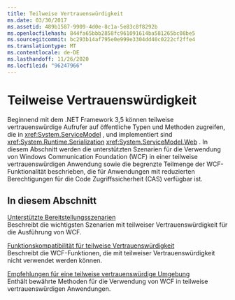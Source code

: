 ```yaml
---
title: Teilweise Vertrauenswürdigkeit
ms.date: 03/30/2017
ms.assetid: 489b1587-9909-4d0e-8c1a-5e83c8f8292b
ms.openlocfilehash: 844fa65bbb2858fc961091614ba581265bc08be5
ms.sourcegitcommit: bc293b14af795e0e999e3304dd40c0222cf2ffe4
ms.translationtype: MT
ms.contentlocale: de-DE
ms.lasthandoff: 11/26/2020
ms.locfileid: "96247966"
---
```

# <a name="partial-trust"></a>Teilweise Vertrauenswürdigkeit

Beginnend mit dem .NET Framework 3,5 können teilweise vertrauenswürdige Aufrufer auf öffentliche Typen und Methoden zugreifen, die in <xref:System.ServiceModel> , und implementiert sind <xref:System.Runtime.Serialization> <xref:System.ServiceModel.Web> . In diesem Abschnitt werden die unterstützten Szenarien für die Verwendung von Windows Communication Foundation (WCF) in einer teilweise vertrauenswürdigen Anwendung sowie die begrenzte Teilmenge der WCF-Funktionalität beschrieben, die für Anwendungen mit reduzierten Berechtigungen für die Code Zugriffssicherheit (CAS) verfügbar ist.  
  
## <a name="in-this-section"></a>In diesem Abschnitt  

 [Unterstützte Bereitstellungsszenarien](supported-deployment-scenarios.md)  
 Beschreibt die wichtigsten Szenarien mit teilweiser Vertrauenswürdigkeit für die Ausführung von WCF.  
  
 [Funktionskompatibilität für teilweise Vertrauenswürdigkeit](partial-trust-feature-compatibility.md)  
 Beschreibt die WCF-Funktionen, die mit teilweiser Vertrauenswürdigkeit nicht verwendet werden können.  
  
 [Empfehlungen für eine teilweise vertrauenswürdige Umgebung](partial-trust-best-practices.md)  
 Enthält bewährte Methoden für die Verwendung von WCF in teilweise vertrauenswürdigen Anwendungen.

